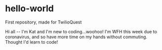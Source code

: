 # hello-world
First repository, made for TwilioQuest

Hi all -- I'm Kat and I'm new to coding...woohoo!
I'm WFH this week due to coronavirus, and so have more time on my hands without commuting.
Thought I'd learn to code!
